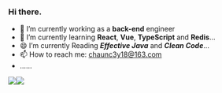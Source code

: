 ### Hi there.

<!--
**Chaunc3y/Chaunc3y** is a ✨ _special_ ✨ repository because its `README.md` (this file) appears on your GitHub profile.

Here are some ideas to get you started:

- 🔭 I’m currently working on ...
- 🌱 I’m currently learning ...
- 👯 I’m looking to collaborate on ...
- 🤔 I’m looking for help with ...
- 💬 Ask me about ...
- 📫 How to reach me: ...
- 😄 Pronouns: ...
- ⚡ Fun fact: ...
-->

- 🔭 I’m currently working as a **back-end** engineer 
- 🌱 I’m currently learning **React**, **Vue**, **TypeScript** and **Redis**...
- 😄 I’m currently Reading _**Effective Java**_ and _**Clean Code**_...
- 📫 How to reach me: chaunc3y18@163.com
- ……

<div style="display: flex">
  <img src="https://github-readme-stats.vercel.app/api?username=Chaunc3y&show_icons=true&hide_border=true&hide_title=true" />
  <img src="https://github-readme-stats.vercel.app/api/top-langs/?username=Chaunc3y&hide=html&hide_border=true&layout=compact" />
</div>
